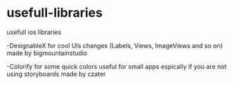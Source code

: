 # usefull-libraries
usefull ios libraries

-DesignableX for cool UIs changes (Labels, Views, ImageViews and so on) made by bigmountainstudio

-Colorify for some quick colors useful for small apps espically if you are not using storyboards made by czater

